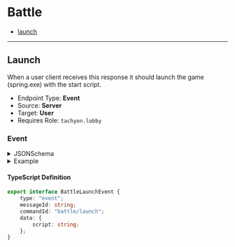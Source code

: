 <!-- THIS FILE IS AUTOMATICALLY GENERATED, PLEASE DO NOT EDIT IT MANUALLY -->

# Battle

- [launch](#launch)
---

## Launch

When a user client receives this response it should launch the game (spring.exe) with the start script.

- Endpoint Type: **Event**
- Source: **Server**
- Target: **User**
- Requires Role: `tachyon.lobby`

### Event

<details>
<summary>JSONSchema</summary>

```json
{
    "$id": "battle.launch.event",
    "scopes": [
        "tachyon.lobby"
    ],
    "type": "object",
    "properties": {
        "type": {
            "const": "event",
            "type": "string"
        },
        "messageId": {
            "type": "string"
        },
        "commandId": {
            "const": "battle/launch",
            "type": "string"
        },
        "data": {
            "type": "object",
            "properties": {
                "script": {
                    "type": "string"
                }
            },
            "required": [
                "script"
            ]
        }
    },
    "required": [
        "type",
        "messageId",
        "commandId",
        "data"
    ]
}
```
</details>

<details>
<summary>Example</summary>

```json
{
    "type": "event",
    "messageId": "quis",
    "commandId": "battle/launch",
    "data": {
        "script": "quis"
    }
}
```
</details>

#### TypeScript Definition
```ts
export interface BattleLaunchEvent {
    type: "event";
    messageId: string;
    commandId: "battle/launch";
    data: {
        script: string;
    };
}
```
